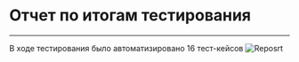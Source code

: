 # Отчет по итогам тестирования
---
В ходе тестирования было автоматизировано 16 тест-кейсов
![Reposrt](https://user-images.githubusercontent.com/100122714/203834858-c395b8ee-8a8f-4c3b-92f9-e430eb6120a1.png)
